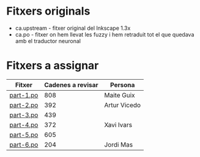 # Fitxers originals

* ca.upstream - fitxer original del Inkscape 1.3x
* ca.po - fitxer on hem llevat les fuzzy i hem retraduit tot el que quedava amb el traductor neuronal

# Fitxers a assignar

| Fitxer      | Cadenes a revisar | Persona  |
| ----------- | ----------- |----------- |
| [part-1.po](https://raw.githubusercontent.com/jordimas/inkscape-ca/main/part-1.po)   | 808         | Maite Guix
| [part-2.po](https://raw.githubusercontent.com/jordimas/inkscape-ca/main/part-2.po)   | 392         | Artur Vicedo
| [part-3.po](https://raw.githubusercontent.com/jordimas/inkscape-ca/main/part-3.po)   | 439         | 
| [part-4.po](https://raw.githubusercontent.com/jordimas/inkscape-ca/main/part-4.po)   | 372         | Xavi Ivars
| [part-5.po](https://raw.githubusercontent.com/jordimas/inkscape-ca/main/part-5.po)   | 605         | 
| [part-6.po](https://raw.githubusercontent.com/jordimas/inkscape-ca/main/part-6.po)   | 204         | Jordi Mas

